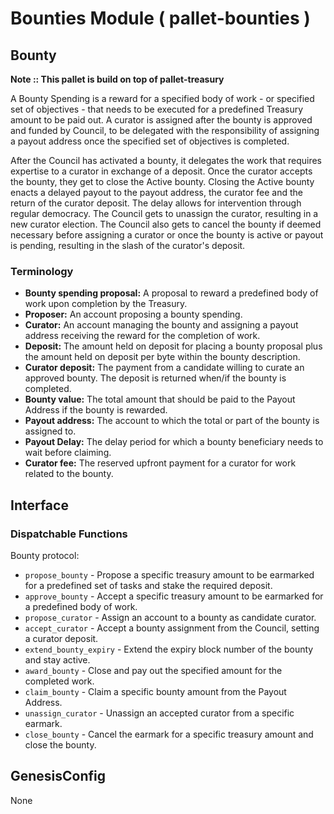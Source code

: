 # Bounties Module ( pallet-bounties )

## Bounty

**Note :: This pallet is build on top of pallet-treasury**

A Bounty Spending is a reward for a specified body of work - or specified set of objectives - that needs to be executed for a predefined Treasury amount to be paid out. A curator is assigned after the bounty is approved and funded by Council, to be delegated with the responsibility of assigning a payout address once the specified set of objectives is completed.

After the Council has activated a bounty, it delegates the work that requires expertise to a curator in exchange of a deposit. Once the curator accepts the bounty, they get to close the Active bounty. Closing the Active bounty enacts a delayed payout to the payout address, the curator fee and the return of the curator deposit. The delay allows for intervention through regular democracy. The Council gets to unassign the curator, resulting in a new curator election. The Council also gets to cancel the bounty if deemed necessary before assigning a curator or once the bounty is active or payout is pending, resulting in the slash of the curator's deposit.

### Terminology

- **Bounty spending proposal:** A proposal to reward a predefined body of work upon completion by the Treasury.
- **Proposer:** An account proposing a bounty spending.
- **Curator:** An account managing the bounty and assigning a payout address receiving the reward for the completion of work.
- **Deposit:** The amount held on deposit for placing a bounty proposal plus the amount held on deposit per byte within the bounty description.
- **Curator deposit:** The payment from a candidate willing to curate an approved bounty. The deposit is returned when/if the bounty is completed.
- **Bounty value:** The total amount that should be paid to the Payout Address if the bounty is rewarded.
- **Payout address:** The account to which the total or part of the bounty is assigned to.
- **Payout Delay:** The delay period for which a bounty beneficiary needs to wait before claiming.
- **Curator fee:** The reserved upfront payment for a curator for work related to the bounty.

## Interface

### Dispatchable Functions

Bounty protocol:
- `propose_bounty` - Propose a specific treasury amount to be earmarked for a predefined set of
tasks and stake the required deposit.
- `approve_bounty` - Accept a specific treasury amount to be earmarked for a predefined body of work.
- `propose_curator` - Assign an account to a bounty as candidate curator.
- `accept_curator` - Accept a bounty assignment from the Council, setting a curator deposit.
- `extend_bounty_expiry` - Extend the expiry block number of the bounty and stay active.
- `award_bounty` - Close and pay out the specified amount for the completed work.
- `claim_bounty` - Claim a specific bounty amount from the Payout Address.
- `unassign_curator` - Unassign an accepted curator from a specific earmark.
- `close_bounty` - Cancel the earmark for a specific treasury amount and close the bounty.

## GenesisConfig

None
